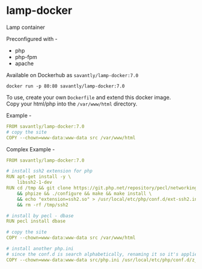 # lamp-docker

Lamp container  

Preconfigured with -  
- php
- php-fpm
- apache

Available on Dockerhub as `savantly/lamp-docker:7.0`  

`docker run -p 80:80 savantly/lamp-docker:7.0`  

To use, create your own `Dockerfile` and extend this docker image.  
Copy your html/php into the `/var/www/html` directory.  

Example -  

```yaml
FROM savantly/lamp-docker:7.0
# copy the site
COPY --chown=www-data:www-data src /var/www/html
```

Complex Example -  

```yaml
FROM savantly/lamp-docker:7.0

# install ssh2 extension for php
RUN apt-get install -y \
	libssh2-1-dev
RUN cd /tmp && git clone https://git.php.net/repository/pecl/networking/ssh2.git && cd /tmp/ssh2 \
    && phpize && ./configure && make && make install \
    && echo "extension=ssh2.so" > /usr/local/etc/php/conf.d/ext-ssh2.ini \
    && rm -rf /tmp/ssh2

# install by pecl - dbase
RUN pecl install dbase

# copy the site
COPY --chown=www-data:www-data src /var/www/html

# install another php.ini 
# since the conf.d is search alphabetically, renaming it so it's applied last
COPY --chown=www-data:www-data src/php.ini /usr/local/etc/php/conf.d/z_php.ini
```